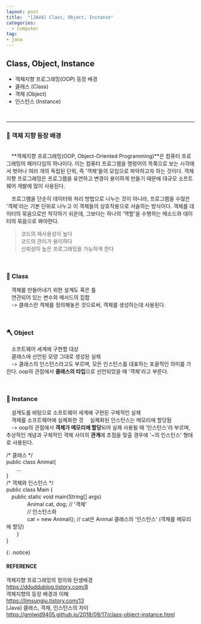 ```yaml
---
layout: post
title:  "[JAVA] Class, Object, Instance"
categories:
  - Computer
tag:
- java 
---
```


## Class, Object, Instance 

* 객체지향 프로그래밍(OOP) 등장 배경
* 클래스 (Class)
* 객체 (Object)
* 인스턴스 (Instance) 
<br>

<hr>

### 🎯 객체 지향 등장 배경
<br>
　**객체지향 프로그래밍(OOP, Object-Oriented Programming)**은 컴퓨터 프로그래밍의 패러다임의 하나이다. 이는 컴퓨터 프로그램을 명령어의 목록으로 보는 시각에서 벗어나 여러 개의 독립된 단위, 즉 '객체'들의 모임으로 파악하고자 하는 것이다. 객체지향 프로그래밍은 프로그램을 유연하고 변경이 용이하게 만들기 때문에 대규모 소프트웨어 개발에 많이 사용된다. 

　프로그램을 단순히 데이터와 처리 방법으로 나누는 것이 아니라, 프로그램을 수많은 '객체'라는 기본 단위로 나누고 이 객체들의 상호작용으로 서술하는 방식이다. 객체를 데이터의 묶음으로만 착각하기 쉬운데, 그보다는 하나의 '역할'을 수행하는 메소드와 데이터의 묶음으로 봐야한다.

> 코드의 재사용성이 높다 <br> 코드의 관리가 용이하다 <br> 신뢰성이 높은 프로그래밍을 가능하게 한다

<br>

### 🔑 Class
　객체를 만들어내기 위한 설계도 혹은 틀  
　연관되어 있는 변수와 메서드의 집합  
　-> 클래스란 객체를 정의해놓은 것으로써, 객체를 생성하는데 사용된다.  

<br>

### 🪓 Object
　소프트웨어 세계에 구현할 대상  
　클래스에 선언된 모양 그대로 생성된 실체  
　-> 클래스의 인스턴스라고도 부르며, 모든 인스턴스를 대표하는 포괄적인 의미를 가진다. oop의 관점에서 **클래스의 타입**으로 선언되었을 때 '객체'라고 부른다.  

<br>

### 🔨 Instance
　설계도를 바탕으로 소프트웨어 세계에 구현된 구체적인 실체  
　객체를 소프트웨어에 실체화한 것
　실체화된 인스턴스는 메모리에 할당됨    
　-> oop의 관점에서 **객체가 메모리에 할당**되어 실제 사용될 때 '인스턴스'라 부르며, 추상적인 개념과 구체적인 객체 사이의 **관계**에 초점을 맞출 경우에 '~의 인스턴스' 형태로 사용된다.  

<p>
/* 클래스 */ <br>
public class Animal{ <br>
　　... <br>
 } <br>
/* 객체와 인스턴스 */ <br>
public class Main { <br>
　public static void main(String[] args) <br>
　　　　Animal cat, dog; // '객체' <br>
　　　　// 인스턴스화 <br>
　　　　cat = new Animal(); // cat은 Animal 클래스의 '인스턴스' (객체를 메모리에 할당) <br>
　　} <br>
}
</p>
{: .notice}

<br>

#### REFERENCE
객체지향 프로그래밍의 정의와 탄생배경  
https://dduddublog.tistory.com/8  
객체지향의 등장 배경과 이해  
https://limsungju.tistory.com/13  
[Java] 클래스, 객체, 인스턴스의 차이  
https://gmlwjd9405.github.io/2018/09/17/class-object-instance.html <br>